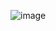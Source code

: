 ![image](https://user-images.githubusercontent.com/93179435/154802775-fb9e80ec-0a47-4614-a834-86b11624a341.png)

  
  
